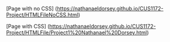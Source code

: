 [Page with no CSS] (https://nathanaeldorsey.github.io/CUS1172-Project/HTMLFileNoCSS.html)

[Page with CSS] (https://nathanaeldorsey.github.io/CUS1172-Project/HTMLFile/Project1%20Nathanael%20Dorsey.html)
